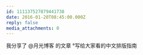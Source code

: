 ```yaml
---
id: 111137527879441738
date: 2016-01-20T08:45:00.000Z
reply: false
media_attachments: 0
---
```


我分享了 @月光博客 的文章 °写给大家看的中文排版指南 ​​​​

